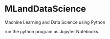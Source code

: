 # MLandDataScience
 Machine Learning and Data Science using Python

run the python program as Jupyter Notebooks.
